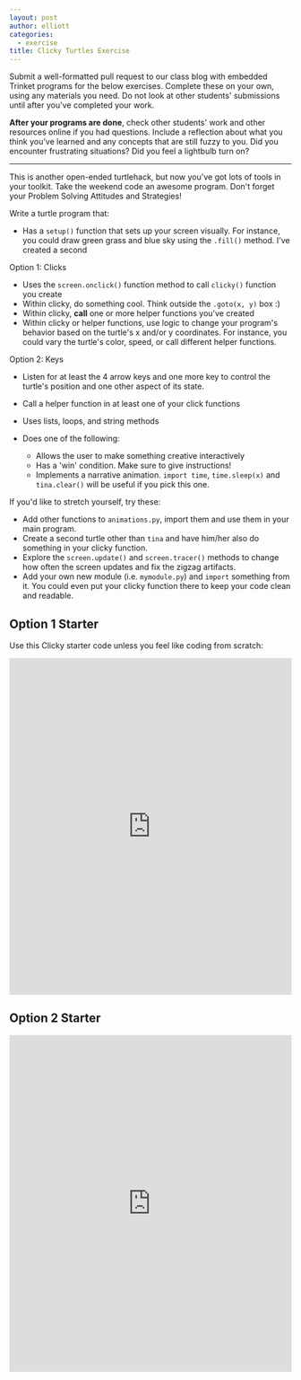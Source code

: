 ```yaml
---
layout: post
author: elliott
categories:
  - exercise
title: Clicky Turtles Exercise
---
```


Submit a well-formatted pull request to our class blog with embedded Trinket programs for the below exercises.
Complete these on your own, using any materials you need. Do not
look at other students' submissions until after you've completed your work.

**After your programs are done**, check other students' work and other resources online if you had questions.
Include a reflection about what you think you've learned and any concepts that are still fuzzy to you.
Did you encounter frustrating situations? Did you feel a lightbulb turn on?

___

This is another open-ended turtlehack, but now you've got lots of tools in your
toolkit.  Take the weekend code an awesome program.  Don't forget your Problem
Solving Attitudes and Strategies!

Write a turtle program that:

* Has a `setup()` function that sets up your screen visually. For instance, you could
draw green grass and blue sky using the `.fill()` method. I've created a second

Option 1: Clicks

* Uses the `screen.onclick()` function method to call `clicky()` function you create
* Within clicky, do something cool.  Think outside the `.goto(x, y)` box :)
* Within clicky, **call** one or more helper functions you've created
* Within clicky or helper functions, use logic to change your program's behavior
based on the turtle's x and/or y coordinates.  For instance, you could vary the
turtle's color, speed, or call different helper functions.

Option 2: Keys

* Listen for at least the 4 arrow keys and one more key to control the turtle's position and one other aspect of its state.
* Call a helper function in at least one of your click functions


* Uses lists, loops, and string methods
* Does one of the following:
  * Allows the user to make something creative interactively
  * Has a 'win' condition.  Make sure to give instructions!
  * Implements a narrative animation.  `import time`, `time.sleep(x)` and `tina.clear()`
will be useful if you pick this one.

If you'd like to stretch yourself, try these:

* Add other functions to `animations.py`, import them and use them in your main
program.
* Create a second turtle other than `tina` and have him/her also do something
in your clicky function.
* Explore the `screen.update()` and `screen.tracer()` methods to change how
often the screen updates and fix the zigzag artifacts.
* Add your own new module (i.e. `mymodule.py`) and `import` something from it.
You could even put your clicky function there to keep your code clean and readable.

## Option 1 Starter

Use this Clicky starter code unless you feel like coding from scratch:

<iframe src="https://trinket.io/embed/python/fbf0c594fd" width="100%" height="600" frameborder="0" marginwidth="0" marginheight="0" allowfullscreen></iframe>


## Option 2 Starter

<iframe src="https://trinket.io/embed/python/a49153e12a" width="100%" height="600" frameborder="0" marginwidth="0" marginheight="0" allowfullscreen></iframe>